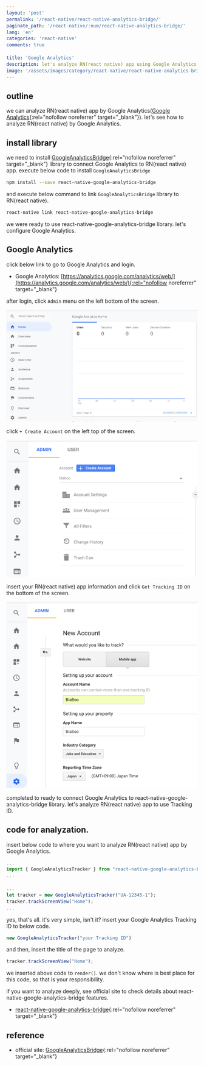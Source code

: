 ```yaml
---
layout: 'post'
permalink: '/react-native/react-native-analytics-bridge/'
paginate_path: '/react-native/:num/react-native-analytics-bridge/'
lang: 'en'
categories: 'react-native'
comments: true

title: 'Google Analytics'
description: let's analyze RN(react native) app using Google Analytics.
image: '/assets/images/category/react-native/react-native-analytics-bridge.jpg'
---
```



## outline
we can analyze RN(react native) app by Google Analytics([Google Analytics](https://marketingplatform.google.com/about/analytics/){:rel="nofollow noreferrer" target="_blank"}). let's see how to analyze RN(react native) by Google Analytics.

## install library
we need to install [GoogleAnalyticsBridge](https://github.com/idehub/react-native-google-analytics-bridge#installation-and-linking-libraries){:rel="nofollow noreferrer" target="_blank"} library to connect Google Analytics to RN(react native) app. execute below code to install ```GoogleAnalyticsBridge```

```bash
npm install --save react-native-google-analytics-bridge
```

and execute below command to link ```GoogleAnalyticsBridge``` library to RN(react native).

```bash
react-native link react-native-google-analytics-bridge
```

we were ready to use react-native-google-analytics-bridge library. let's configure Google Analytics.

## Google Analytics
click below link to go to Google Analytics and login.

- Google Analytics: [https://analytics.google.com/analytics/web/](https://analytics.google.com/analytics/web/){:rel="nofollow noreferrer" target="_blank"}

after login, click ```Admin``` menu on the left bottom of the screen.

![create account for mobile](/assets/images/category/react-native/react-native-analytics-bridge/create-account-for-mobile.png)

click ```+ Create Account``` on the left top of the screen.

![click create account](/assets/images/category/react-native/react-native-analytics-bridge/click-create-account.png)

insert your RN(react native) app information and click ```Get Tracking ID``` on the bottom of the screen.

![insert-app-info](/assets/images/category/react-native/react-native-analytics-bridge/insert-app-info.png)

completed to ready to connect Google Analytics to react-native-google-analytics-bridge library. let's analyze RN(react native) app to use Tracking ID.

## code for analyzation.
insert below code to where you want to analyze RN(react native) app by Google Analytics.

```js
...
import { GoogleAnalyticsTracker } from "react-native-google-analytics-bridge";
...

...
let tracker = new GoogleAnalyticsTracker("UA-12345-1");
tracker.trackScreenView("Home");
...
```

yes, that's all. it's very simple, isn't it? insert your Google Analytics Tracking ID to below code.

```js
new GoogleAnalyticsTracker("your Tracking ID")
```

and then, insert the title of the page to analyze.

```js
tracker.trackScreenView("Home");
```

we inserted above code to ```render()```. we don't know where is best place for this code, so that is your responsibility.

if you want to analyze deeply, see official site to check details about react-native-google-analytics-bridge features.

- [react-native-google-analytics-bridge](https://github.com/idehub/react-native-google-analytics-bridge#usage){:rel="nofollow noreferrer" target="_blank"}

## reference
- official site: [GoogleAnalyticsBridge](https://github.com/idehub/react-native-google-analytics-bridge#installation-and-linking-libraries){:rel="nofollow noreferrer" target="_blank"}
